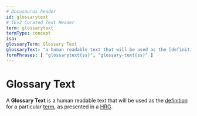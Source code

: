 ```yaml
---
# Docusaurus header
id: glossarytext
# TEv2 Curated Text Header
term: glossarytext
termType: concept
isa: 
glossaryTerm: Glossary Text
glossaryText: "a human readable text that will be used as the [definition](@) for a particular [term](@), as presented in a [HRG](@)."
formPhrases: [ "glossarytext{ss}", "glossary-text{ss}" ]
---
```


# Glossary Text

A **Glossary Text** is a human readable text that will be used as the [definition](@) for a particular [term](@), as presented in a [HRG](@).

